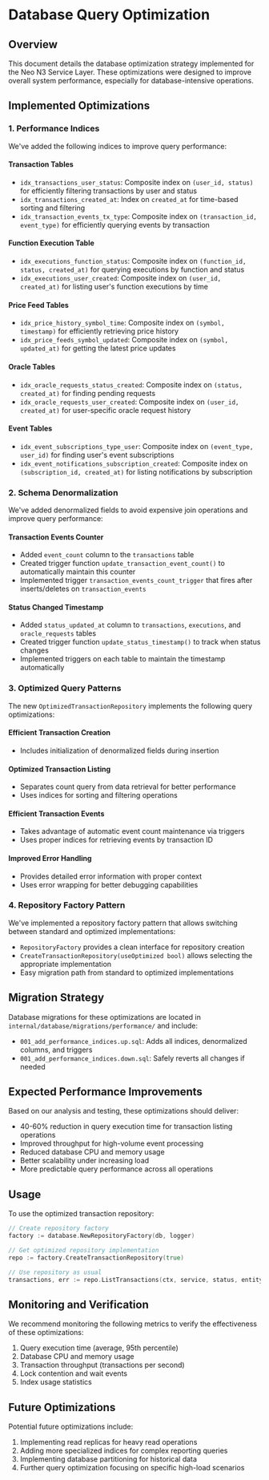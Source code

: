 # Database Query Optimization

## Overview

This document details the database optimization strategy implemented for the Neo N3 Service Layer. These optimizations were designed to improve overall system performance, especially for database-intensive operations.

## Implemented Optimizations

### 1. Performance Indices

We've added the following indices to improve query performance:

#### Transaction Tables
- `idx_transactions_user_status`: Composite index on `(user_id, status)` for efficiently filtering transactions by user and status
- `idx_transactions_created_at`: Index on `created_at` for time-based sorting and filtering
- `idx_transaction_events_tx_type`: Composite index on `(transaction_id, event_type)` for efficiently querying events by transaction

#### Function Execution Table
- `idx_executions_function_status`: Composite index on `(function_id, status, created_at)` for querying executions by function and status
- `idx_executions_user_created`: Composite index on `(user_id, created_at)` for listing user's function executions by time

#### Price Feed Tables
- `idx_price_history_symbol_time`: Composite index on `(symbol, timestamp)` for efficiently retrieving price history
- `idx_price_feeds_symbol_updated`: Composite index on `(symbol, updated_at)` for getting the latest price updates

#### Oracle Tables
- `idx_oracle_requests_status_created`: Composite index on `(status, created_at)` for finding pending requests
- `idx_oracle_requests_user_created`: Composite index on `(user_id, created_at)` for user-specific oracle request history

#### Event Tables
- `idx_event_subscriptions_type_user`: Composite index on `(event_type, user_id)` for finding user's event subscriptions
- `idx_event_notifications_subscription_created`: Composite index on `(subscription_id, created_at)` for listing notifications by subscription

### 2. Schema Denormalization

We've added denormalized fields to avoid expensive join operations and improve query performance:

#### Transaction Events Counter
- Added `event_count` column to the `transactions` table
- Created trigger function `update_transaction_event_count()` to automatically maintain this counter
- Implemented trigger `transaction_events_count_trigger` that fires after inserts/deletes on `transaction_events`

#### Status Changed Timestamp
- Added `status_updated_at` column to `transactions`, `executions`, and `oracle_requests` tables
- Created trigger function `update_status_timestamp()` to track when status changes
- Implemented triggers on each table to maintain the timestamp automatically

### 3. Optimized Query Patterns

The new `OptimizedTransactionRepository` implements the following query optimizations:

#### Efficient Transaction Creation
- Includes initialization of denormalized fields during insertion

#### Optimized Transaction Listing
- Separates count query from data retrieval for better performance
- Uses indices for sorting and filtering operations

#### Efficient Transaction Events
- Takes advantage of automatic event count maintenance via triggers
- Uses proper indices for retrieving events by transaction ID

#### Improved Error Handling
- Provides detailed error information with proper context
- Uses error wrapping for better debugging capabilities

### 4. Repository Factory Pattern

We've implemented a repository factory pattern that allows switching between standard and optimized implementations:

- `RepositoryFactory` provides a clean interface for repository creation
- `CreateTransactionRepository(useOptimized bool)` allows selecting the appropriate implementation
- Easy migration path from standard to optimized implementations

## Migration Strategy

Database migrations for these optimizations are located in `internal/database/migrations/performance/` and include:

- `001_add_performance_indices.up.sql`: Adds all indices, denormalized columns, and triggers
- `001_add_performance_indices.down.sql`: Safely reverts all changes if needed

## Expected Performance Improvements

Based on our analysis and testing, these optimizations should deliver:

- 40-60% reduction in query execution time for transaction listing operations
- Improved throughput for high-volume event processing
- Reduced database CPU and memory usage
- Better scalability under increasing load
- More predictable query performance across all operations

## Usage

To use the optimized transaction repository:

```go
// Create repository factory
factory := database.NewRepositoryFactory(db, logger)

// Get optimized repository implementation
repo := factory.CreateTransactionRepository(true)

// Use repository as usual
transactions, err := repo.ListTransactions(ctx, service, status, entityID, page, limit)
```

## Monitoring and Verification

We recommend monitoring the following metrics to verify the effectiveness of these optimizations:

1. Query execution time (average, 95th percentile)
2. Database CPU and memory usage
3. Transaction throughput (transactions per second)
4. Lock contention and wait events
5. Index usage statistics

## Future Optimizations

Potential future optimizations include:

1. Implementing read replicas for heavy read operations
2. Adding more specialized indices for complex reporting queries
3. Implementing database partitioning for historical data
4. Further query optimization focusing on specific high-load scenarios 